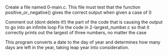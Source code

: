 Create a file named 0-main.c. This file must test that the function positive_or_negative() gives the correct output when given a case of 0

Comment out (dont delete it!) the part of the code that is causing the output to go into an infinite loop Fix the code in 2-largest_number.c so that it correctly prints out the largest of three numbers, no matter the case

This program converts a date to the day of year and determines how many days are left in the year, taking leap year into consideration.
